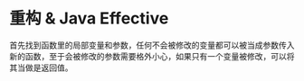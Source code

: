 # 重构 & Java Effective

首先找到函数里的局部变量和参数，任何不会被修改的变量都可以被当成参数传入新的函数，至于会被修改的参数需要格外小心，如果只有一个变量被修改，可以将其当做是返回值。



